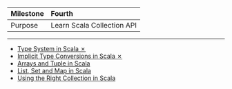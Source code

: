 | Milestone | Fourth |
| :--- | :--- |
| Purpose | Learn Scala Collection API |

---

- [Type System in Scala ✗](type-system.md)
- [Implicit Type Conversions in Scala ✗](implicit-conversions.md)
- [Arrays and Tuple in Scala](array-tuple.md)
- [List, Set and Map in Scala](list-set-map.md)
- [Using the Right Collection in Scala](right-collection.md)
